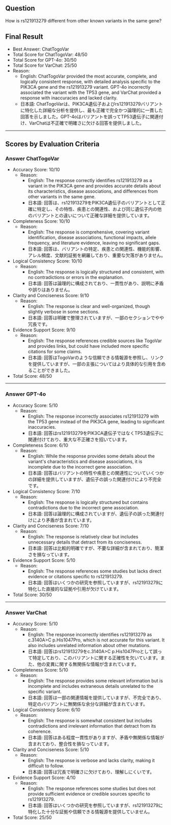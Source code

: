 ## Question

How is rs121913279 different from other known variants in the same gene?

## Final Result

- Best Answer: ChatTogoVar
- Total Score for ChatTogoVar: 48/50
- Total Score for GPT-4o: 30/50
- Total Score for VarChat: 25/50
- Reason:
  - English: ChatTogoVar provided the most accurate, complete, and logically consistent response, with detailed analysis specific to the PIK3CA gene and the rs121913279 variant. GPT-4o incorrectly associated the variant with the TP53 gene, and VarChat provided a response with inaccuracies and lacked clarity.
  - 日本語: ChatTogoVarは、PIK3CA遺伝子およびrs121913279バリアントに特化した詳細な分析を提供し、最も正確で完全かつ論理的に一貫した回答を示しました。GPT-4oはバリアントを誤ってTP53遺伝子に関連付け、VarChatは不正確で明確さに欠ける回答を提供しました。

---

## Scores by Evaluation Criteria

### Answer ChatTogoVar
- Accuracy Score: 10/10
  - Reason: 
    - English: The response correctly identifies rs121913279 as a variant in the PIK3CA gene and provides accurate details about its characteristics, disease associations, and differences from other variants in the same gene.
    - 日本語: 回答は、rs121913279をPIK3CA遺伝子のバリアントとして正確に特定し、その特性、疾患との関連性、および同じ遺伝子内の他のバリアントとの違いについて正確な詳細を提供しています。
- Completeness Score: 10/10
  - Reason: 
    - English: The response is comprehensive, covering variant identification, disease associations, functional impacts, allele frequency, and literature evidence, leaving no significant gaps.
    - 日本語: 回答は、バリアントの特定、疾患との関連性、機能的影響、アレル頻度、文献的証拠を網羅しており、重要な欠落がありません。
- Logical Consistency Score: 10/10
  - Reason: 
    - English: The response is logically structured and consistent, with no contradictions or errors in the explanation.
    - 日本語: 回答は論理的に構成されており、一貫性があり、説明に矛盾や誤りはありません。
- Clarity and Conciseness Score: 9/10
  - Reason: 
    - English: The response is clear and well-organized, though slightly verbose in some sections.
    - 日本語: 回答は明確で整理されていますが、一部のセクションでやや冗長です。
- Evidence Support Score: 9/10
  - Reason: 
    - English: The response references credible sources like TogoVar and provides links, but could have included more specific citations for some claims.
    - 日本語: 回答はTogoVarのような信頼できる情報源を参照し、リンクを提供していますが、一部の主張についてはより具体的な引用を含めることができました。
- Total Score: 48/50

---

### Answer GPT-4o
- Accuracy Score: 5/10
  - Reason: 
    - English: The response incorrectly associates rs121913279 with the TP53 gene instead of the PIK3CA gene, leading to significant inaccuracies.
    - 日本語: 回答はrs121913279をPIK3CA遺伝子ではなくTP53遺伝子に関連付けており、重大な不正確さを招いています。
- Completeness Score: 6/10
  - Reason: 
    - English: While the response provides some details about the variant's characteristics and disease associations, it is incomplete due to the incorrect gene association.
    - 日本語: 回答はバリアントの特性や疾患との関連性についていくつかの詳細を提供していますが、遺伝子の誤った関連付けにより不完全です。
- Logical Consistency Score: 7/10
  - Reason: 
    - English: The response is logically structured but contains contradictions due to the incorrect gene association.
    - 日本語: 回答は論理的に構成されていますが、遺伝子の誤った関連付けにより矛盾が含まれています。
- Clarity and Conciseness Score: 7/10
  - Reason: 
    - English: The response is relatively clear but includes unnecessary details that detract from its conciseness.
    - 日本語: 回答は比較的明確ですが、不要な詳細が含まれており、簡潔さを損なっています。
- Evidence Support Score: 5/10
  - Reason: 
    - English: The response references some studies but lacks direct evidence or citations specific to rs121913279.
    - 日本語: 回答はいくつかの研究を参照していますが、rs121913279に特化した直接的な証拠や引用が欠けています。
- Total Score: 30/50

---

### Answer VarChat
- Accuracy Score: 5/10
  - Reason: 
    - English: The response incorrectly identifies rs121913279 as c.3140A>C p.His1047Pro, which is not accurate for this variant. It also includes unrelated information about other mutations.
    - 日本語: 回答はrs121913279をc.3140A>C p.His1047Proとして誤って特定しており、このバリアントに関する正確性を欠いています。また、他の変異に関する無関係な情報が含まれています。
- Completeness Score: 5/10
  - Reason: 
    - English: The response provides some relevant information but is incomplete and includes extraneous details unrelated to the specific variant.
    - 日本語: 回答は一部の関連情報を提供していますが、不完全であり、特定のバリアントに無関係な余分な詳細が含まれています。
- Logical Consistency Score: 6/10
  - Reason: 
    - English: The response is somewhat consistent but includes contradictions and irrelevant information that detract from its coherence.
    - 日本語: 回答はある程度一貫性がありますが、矛盾や無関係な情報が含まれており、整合性を損なっています。
- Clarity and Conciseness Score: 5/10
  - Reason: 
    - English: The response is verbose and lacks clarity, making it difficult to follow.
    - 日本語: 回答は冗長で明確さに欠けており、理解しにくいです。
- Evidence Support Score: 4/10
  - Reason: 
    - English: The response references some studies but does not provide sufficient evidence or credible sources specific to rs121913279.
    - 日本語: 回答はいくつかの研究を参照していますが、rs121913279に特化した十分な証拠や信頼できる情報源を提供していません。
- Total Score: 25/50